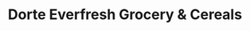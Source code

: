 ---
title: "Dorte Everfresh Grocery & Cereals"
url: /nairobi/dorte-everfresh-grocery-und-cereals/
shop: Supermarkt
---
